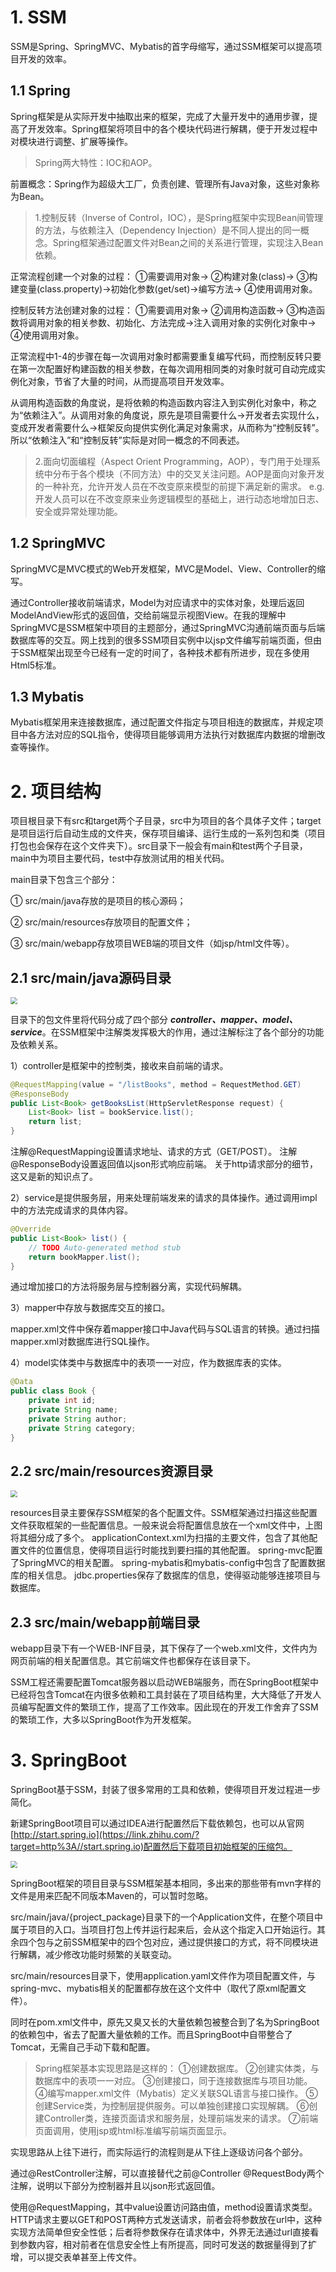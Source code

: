# 1. SSM

SSM是Spring、SpringMVC、Mybatis的首字母缩写，通过SSM框架可以提高项目开发的效率。

## 1.1 Spring

Spring框架是从实际开发中抽取出来的框架，完成了大量开发中的通用步骤，提高了开发效率。Spring框架将项目中的各个模块代码进行解耦，便于开发过程中对模块进行调整、扩展等操作。

> Spring两大特性：IOC和AOP。

前置概念：Spring作为超级大工厂，负责创建、管理所有Java对象，这些对象称为Bean。

> 1.控制反转（Inverse of Control，IOC），是Spring框架中实现Bean间管理的方法，与依赖注入（Dependency Injection）是不同人提出的同一概念。Spring框架通过配置文件对Bean之间的关系进行管理，实现注入Bean依赖。

正常流程创建一个对象的过程：
①需要调用对象->
②构建对象(class)->
③构建变量(class.property)->初始化参数(get/set)->编写方法->
④使用调用对象。

控制反转方法创建对象的过程：
①需要调用对象->
②调用构造函数->
③构造函数将调用对象的相关参数、初始化、方法完成->注入调用对象的实例化对象中->
④使用调用对象。

正常流程中1-4的步骤在每一次调用对象时都需要重复编写代码，而控制反转只要在第一次配置好构建函数的相关参数，在每次调用相同类的对象时就可自动完成实例化对象，节省了大量的时间，从而提高项目开发效率。

从调用构造函数的角度说，是将依赖的构造函数内容注入到实例化对象中，称之为“依赖注入”。从调用对象的角度说，原先是项目需要什么->开发者去实现什么，变成开发者需要什么->框架反向提供实例化满足对象需求，从而称为“控制反转”。所以“依赖注入”和“控制反转”实际是对同一概念的不同表述。

> 2.面向切面编程（Aspect Orient Programming，AOP），专门用于处理系统中分布于各个模块（不同方法）中的交叉关注问题。AOP是面向对象开发的一种补充，允许开发人员在不改变原来模型的前提下满足新的需求。
> e.g.开发人员可以在不改变原来业务逻辑模型的基础上，进行动态地增加日志、安全或异常处理功能。

## 1.2 SpringMVC

SpringMVC是MVC模式的Web开发框架，MVC是Model、View、Controller的缩写。

通过Controller接收前端请求，Model为对应请求中的实体对象，处理后返回ModelAndView形式的返回值，交给前端显示视图View。在我的理解中SpringMVC是SSM框架中项目的主题部分，通过SpringMVC沟通前端页面与后端数据库等的交互。网上找到的很多SSM项目实例中以jsp文件编写前端页面，但由于SSM框架出现至今已经有一定的时间了，各种技术都有所进步，现在多使用Html5标准。

## 1.3 Mybatis

Mybatis框架用来连接数据库，通过配置文件指定与项目相连的数据库，并规定项目中各方法对应的SQL指令，使得项目能够调用方法执行对数据库内数据的增删改查等操作。

# 2. 项目结构

项目根目录下有src和target两个子目录，src中为项目的各个具体子文件；target是项目运行后自动生成的文件夹，保存项目编译、运行生成的一系列包和类（项目打包也会保存在这个文件夹下）。src目录下一般会有main和test两个子目录，main中为项目主要代码，test中存放测试用的相关代码。

main目录下包含三个部分：

① src/main/java存放的是项目的核心源码；

② src/main/resources存放项目的配置文件；

③ src/main/webapp存放项目WEB端的项目文件（如jsp/html文件等）。

## 2.1 src/main/java源码目录

<img src="Java/image/1.jpg" style="zoom:67%;" />

目录下的包文件里将代码分成了四个部分 ***controller、mapper、model、service***。在SSM框架中注解类发挥极大的作用，通过注解标注了各个部分的功能及依赖关系。

1）controller是框架中的控制类，接收来自前端的请求。

```java
@RequestMapping(value = "/listBooks", method = RequestMethod.GET)
@ResponseBody
public List<Book> getBooksList(HttpServletResponse request) {
    List<Book> list = bookService.list();
    return list;
}
```

注解@RequestMapping设置请求地址、请求的方式（GET/POST）。
注解@ResponseBody设置返回值以json形式响应前端。
关于http请求部分的细节，这又是新的知识点了。

2）service是提供服务层，用来处理前端发来的请求的具体操作。通过调用impl中的方法完成请求的具体内容。

```java
@Override
public List<Book> list() {
    // TODO Auto-generated method stub
    return bookMapper.list();
}
```

通过增加接口的方法将服务层与控制器分离，实现代码解耦。

3）mapper中存放与数据库交互的接口。

mapper.xml文件中保存着mapper接口中Java代码与SQL语言的转换。通过扫描mapper.xml对数据库进行SQL操作。

4）model实体类中与数据库中的表项一一对应，作为数据库表的实体。

```java
@Data
public class Book {
    private int id;
    private String name;
    private String author;
    private String category;
}
```

## 2.2 src/main/resources资源目录

<img src="Java/image/2.jpg" style="zoom:67%;" />

resources目录主要保存SSM框架的各个配置文件。SSM框架通过扫描这些配置文件获取框架的一些配置信息。一般来说会将配置信息放在一个xml文件中，上图将其细分成了多个。
applicationContext.xml为扫描的主要文件，包含了其他配置文件的位置信息，使得项目运行时能找到要扫描的其他配置。
spring-mvc配置了SpringMVC的相关配置。
spring-mybatis和mybatis-config中包含了配置数据库的相关信息。
jdbc.properties保存了数据库的信息，使得驱动能够连接项目与数据库。

## 2.3 src/main/webapp前端目录

webapp目录下有一个WEB-INF目录，其下保存了一个web.xml文件，文件内为网页前端的相关配置信息。其它前端文件也都保存在该目录下。



SSM工程还需要配置Tomcat服务器以启动WEB端服务，而在SpringBoot框架中已经将包含Tomcat在内很多依赖和工具封装在了项目结构里，大大降低了开发人员编写配置文件的繁琐工作，提高了工作效率。因此现在的开发工作舍弃了SSM的繁琐工作，大多以SpringBoot作为开发框架。

# 3. SpringBoot

SpringBoot基于SSM，封装了很多常用的工具和依赖，使得项目开发过程进一步简化。

新建SpringBoot项目可以通过IDEA进行配置然后下载依赖包，也可以从官网[http://start.spring.io](https://link.zhihu.com/?target=http%3A//start.spring.io)配置然后下载项目初始框架的压缩包。

<img src="Java/image/3.jpg" style="zoom:67%;" />

SpringBoot框架的项目目录与SSM框架基本相同，多出来的那些带有mvn字样的文件是用来匹配不同版本Maven的，可以暂时忽略。

src/main/java/{project_package}目录下的一个Application文件，在整个项目中属于项目的入口。当项目打包上传并运行起来后，会从这个指定入口开始运行。其余四个包与之前SSM框架中的四个包对应，通过提供接口的方式，将不同模块进行解耦，减少修改功能时频繁的关联变动。

src/main/resources目录下，使用application.yaml文件作为项目配置文件，与spring-mvc、mybatis相关的配置都存放在这个文件中（取代了原xml配置文件）。

同时在pom.xml文件中，原先又臭又长的大量依赖包被整合到了名为SpringBoot的依赖包中，省去了配置大量依赖的工作。而且SpringBoot中自带整合了Tomcat，无需自己手动下载和配置。

> Spring框架基本实现思路是这样的：
> ①创建数据库。
> ②创建实体类，与数据库中的表项一一对应。
> ③创建接口，同于连接数据库与项目功能。
> ④编写mapper.xml文件（Mybatis）定义关联SQL语言与接口操作。
> ⑤创建Service类，为控制层提供服务。可以单独创建接口实现解耦。
> ⑥创建Controller类，连接页面请求和服务层，处理前端发来的请求。
> ⑦前端页面调用，使用jsp或html标准编写前端页面显示。

实现思路从上往下进行，而实际运行的流程则是从下往上逐级访问各个部分。

通过@RestController注解，可以直接替代之前@Controller @RequestBody两个注解，说明以下部分为控制器并且以json形式返回值。

使用@RequestMapping，其中value设置访问路由值，method设置请求类型。HTTP请求主要以GET和POST两种方式发送请求，前者会将参数放在url中，这种实现方法简单但安全性低；后者将参数保存在请求体中，外界无法通过url直接看到参数内容，相对前者在信息安全性上有所提高，同时可发送的数据量得到了扩增，可以提交表单甚至上传文件。
